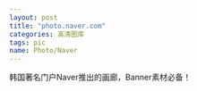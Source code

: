 ```yaml
---
layout: post
title: "photo.naver.com"
categories: 高清图库
tags: pic
name: Photo/Naver
---
```


韩国著名门户Naver推出的画廊，Banner素材<!--break-->必备！


